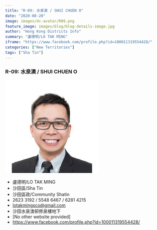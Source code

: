 ```yaml
---
title: "R-09: 水泉澳 / SHUI CHUEN O"
date: "2020-08-20"
image: images/dc-avatar/R09.png
feature_image: images/blog/blog-details-image.jpg
author: "Hong Kong Districts Info"
summary: "盧德明/LO TAK MING"
iframe: "https://www.facebook.com/profile.php?id=100011319554428/"
categories: ["New Territories"]
tags: ["Sha Tin"]
---
```


### R-09: 水泉澳 / SHUI CHUEN O  
![](/images/dc-avatar/R09.png)  

 - 盧德明/LO TAK MING  
 - 沙田區/Sha Tin  
 - 沙田區政/Community Shatin  
 - 2623 3192 / 5548 6467 / 6281 4215  
 - lotakmingsco@gmail.com  
 - 沙田水泉澳邨修泉樓地下  
 - [No other website provided]  
 - https://www.facebook.com/profile.php?id=100011319554428/
